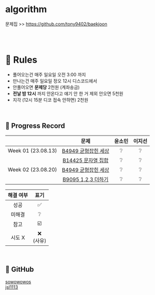 # algorithm

문제집 >> https://github.com/tony9402/baekjoon 

<br><br>

# 📝 Rules
- 풀어오는건 매주 일요일 오전 3:00 까지 </br>
- 만나는건 매주 일요일 정오 12시 디스코드에서 </br>
- 안풀어오면 **문제당** 2천원 (계좌송금) </br>
- **전날 밤 12시** 까지 안온다고 얘기 안 한 거 제외 안오면 5천원 </br>
- 지각 (12시 15분 디코 접속 안하면) 2천원 </br>
<br>

## 📍 Progress Record
|  | 문제 | 윤소민 | 이지선 | 
| :---: | :---: | :---: | :---: | 
| Week 01 (23.08.13) |[B4949 균형잡힌 세상](https://www.acmicpc.net/problem/4949) | ❔ | ❔ | 
|  |[B14425 문자열 집합](https://www.acmicpc.net/problem/14425) | ❔ | ❔ |
| Week 02 (23.08.20) |[B4949 균형잡힌 세상](https://www.acmicpc.net/problem/4949) | ❔ | ❔ | 
|  |[B9095 1,2,3 더하기](https://www.acmicpc.net/problem/9095) | ❔ | ❔ |


| 해결 여부 | 표기 |
| :---: | :---: |
| 성공 | ✅ |
| 미해결 | ❔ |
| 참고 | ☑️ |
| 시도 X | ❌ <br/>(사유) |

<br>

## 🔗 GitHub
[sowowowos](https://github.com/sowowowos) <br/>
[jsl1113](https://www.acmicpc.net/user/jsl1113) <br/>
